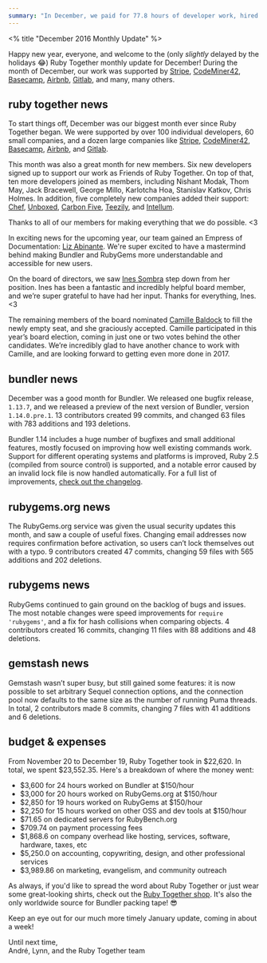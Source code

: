 ```yaml
---
summary: "In December, we paid for 77.8 hours of developer work, hired an Empress of Documentation, and shipped the Bundler 1.14 prerelease."
---
```


<% title "December 2016 Monthly Update" %>

Happy new year, everyone, and welcome to the (only _slightly_ delayed by the holidays 😂) Ruby Together monthly update for December! During the month of December, our work was supported by [Stripe](http://stripe.com/), [CodeMiner42](http://www.codeminer42.com/), [Basecamp](https://basecamp.com/), [Airbnb](http://airbnb.com), [Gitlab](http://gitlab.com), and many, many others.

## ruby together news

To start things off, December was our biggest month ever since Ruby Together began. We were supported by over 100 individual developers, 60 small companies, and a dozen large companies like [Stripe](http://stripe.com/), [CodeMiner42](http://www.codeminer42.com/), [Basecamp](https://basecamp.com/), [Airbnb](http://airbnb.com), and [Gitlab](http://gitlab.com).

This month was also a great month for new members. Six new developers signed up to support our work as Friends of Ruby Together. On top of that, ten more developers joined as members, including Nishant Modak, Thom May, Jack Bracewell, George Millo, Karlotcha Hoa, Stanislav Katkov, Chris Holmes. In addition, five completely new companies added their support: [Chef](https://www.chef.io/), [Unboxed](http://www.unboxed.co/), [Carbon Five](http://carbonfive.com/), [Teezily](https://teezily.com/), and [Intellum](http://www.intellum.com/).

Thanks to all of our members for making everything that we do possible. &lt;3

In exciting news for the upcoming year, our team gained an Empress of Documentation: [Liz Abinante](https://twitter.com/feministy). We're super excited to have a mastermind behind making Bundler and RubyGems more understandable and accessible for new users.

On the board of directors, we saw [Ines Sombra](http://twitter.com/randommood) step down from her position. Ines has been a fantastic and incredibly helpful board member, and we’re super grateful to have had her input. Thanks for everything, Ines. &lt;3

The remaining members of the board nominated [Camille Baldock](https://twitter.com/camille_) to fill the newly empty seat, and she graciously accepted. Camille participated in this year’s board election, coming in just one or two votes behind the other candidates. We’re incredibly glad to have another chance to work with Camille, and are looking forward to getting even more done in 2017.

## bundler news

December was a good month for Bundler. We released one bugfix release, `1.13.7`, and we released a preview of the next version of Bundler, version `1.14.0.pre.1`. 13 contributors created 99 commits, and changed 63 files with 783 additions and 193 deletions.

Bundler 1.14 includes a huge number of bugfixes and small additional features, mostly focused on improving how well existing commands work. Support for different operating systems and platforms is improved, Ruby 2.5 (compiled from source control) is supported, and a notable error caused by an invalid lock file is now handled automatically. For a full list of improvements, [check out the changelog](https://github.com/bundler/bundler/blob/master/CHANGELOG.md#1140pre1-2016-12-29).

## rubygems.org news

The RubyGems.org service was given the usual security updates this month, and saw a couple of useful fixes. Changing email addresses now requires confirmation before activation, so users can’t lock themselves out with a typo. 9 contributors created 47 commits, changing 59 files with 565 additions and 202 deletions.

## rubygems news

RubyGems continued to gain ground on the backlog of bugs and issues. The most notable changes were speed improvements for `require 'rubygems'`, and a fix for hash collisions when comparing objects. 4 contributors created 16 commits, changing 11 files with 88 additions and 48 deletions.

## gemstash news

Gemstash wasn’t super busy, but still gained some features: it is now possible to set arbitrary Sequel connection options, and the connection pool now defaults to the same size as the number of running Puma threads. In total, 2 contributors made 8 commits, changing 7 files with 41 additions and 6 deletions.

## budget & expenses

From November 20 to December 19, Ruby Together took in $22,620. In total, we spent $23,552.35. Here's a breakdown of where the money went:

* $3,600 for 24 hours worked on Bundler at $150/hour
* $3,000 for 20 hours worked on RubyGems.org at $150/hour
* $2,850 for 19 hours worked on RubyGems at $150/hour
* $2,250 for 15 hours worked on other OSS and dev tools at $150/hour
* $71.65 on dedicated servers for RubyBench.org
* $709.74 on payment processing fees
* $1,868.6 on company overhead like hosting, services, software, hardware, taxes, etc
* $5,250.0 on accounting, copywriting, design, and other professional services
* $3,989.86 on marketing, evangelism, and community outreach

As always, if you'd like to spread the word about Ruby Together or just wear some great-looking shirts, check out the [Ruby Together shop](https://shop.rubytogether.org). It's also the only worldwide source for Bundler packing tape! 😎

Keep an eye out for our much more timely January update, coming in about a week!

Until next time,<br>
André, Lynn, and the Ruby Together team
